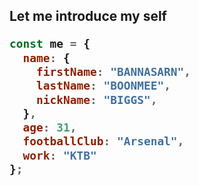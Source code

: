 <h2> Let me introduce my self
<br />

```javascript
const me = {
  name: {
    firstName: "BANNASARN",
    lastName: "BOONMEE",
    nickName: "BIGGS",
  },
  age: 31,
  footballClub: "Arsenal",
  work: "KTB"
};
```
